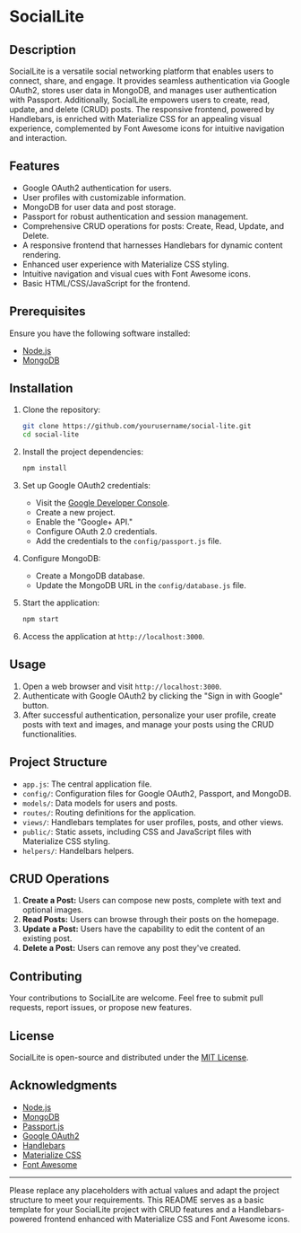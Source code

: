 # SocialLite

## Description

SocialLite is a versatile social networking platform that enables users to connect, share, and engage. It provides seamless authentication via Google OAuth2, stores user data in MongoDB, and manages user authentication with Passport. Additionally, SocialLite empowers users to create, read, update, and delete (CRUD) posts. The responsive frontend, powered by Handlebars, is enriched with Materialize CSS for an appealing visual experience, complemented by Font Awesome icons for intuitive navigation and interaction.

## Features

- Google OAuth2 authentication for users.
- User profiles with customizable information.
- MongoDB for user data and post storage.
- Passport for robust authentication and session management.
- Comprehensive CRUD operations for posts: Create, Read, Update, and Delete.
- A responsive frontend that harnesses Handlebars for dynamic content rendering.
- Enhanced user experience with Materialize CSS styling.
- Intuitive navigation and visual cues with Font Awesome icons.
- Basic HTML/CSS/JavaScript for the frontend.

## Prerequisites

Ensure you have the following software installed:

- [Node.js](https://nodejs.org/)
- [MongoDB](https://www.mongodb.com/)

## Installation

1. Clone the repository:

   ```bash
   git clone https://github.com/yourusername/social-lite.git
   cd social-lite
   ```

2. Install the project dependencies:

   ```bash
   npm install
   ```

3. Set up Google OAuth2 credentials:
   - Visit the [Google Developer Console](https://console.developers.google.com/).
   - Create a new project.
   - Enable the "Google+ API."
   - Configure OAuth 2.0 credentials.
   - Add the credentials to the `config/passport.js` file.

4. Configure MongoDB:
   - Create a MongoDB database.
   - Update the MongoDB URL in the `config/database.js` file.

5. Start the application:

   ```bash
   npm start
   ```

6. Access the application at `http://localhost:3000`.

## Usage

1. Open a web browser and visit `http://localhost:3000`.
2. Authenticate with Google OAuth2 by clicking the "Sign in with Google" button.
3. After successful authentication, personalize your user profile, create posts with text and images, and manage your posts using the CRUD functionalities.

## Project Structure

- `app.js`: The central application file.
- `config/`: Configuration files for Google OAuth2, Passport, and MongoDB.
- `models/`: Data models for users and posts.
- `routes/`: Routing definitions for the application.
- `views/`: Handlebars templates for user profiles, posts, and other views.
- `public/`: Static assets, including CSS and JavaScript files with Materialize CSS styling.
- `helpers/`: Handelbars helpers.

## CRUD Operations

1. **Create a Post:** Users can compose new posts, complete with text and optional images.
2. **Read Posts:** Users can browse through their posts on the homepage.
3. **Update a Post:** Users have the capability to edit the content of an existing post.
4. **Delete a Post:** Users can remove any post they've created.

## Contributing

Your contributions to SocialLite are welcome. Feel free to submit pull requests, report issues, or propose new features.

## License

SocialLite is open-source and distributed under the [MIT License](LICENSE).

## Acknowledgments

- [Node.js](https://nodejs.org/)
- [MongoDB](https://www.mongodb.com/)
- [Passport.js](http://www.passportjs.org/)
- [Google OAuth2](https://developers.google.com/identity/protocols/oauth2)
- [Handlebars](https://handlebarsjs.com/)
- [Materialize CSS](https://materializecss.com/)
- [Font Awesome](https://fontawesome.com/)

---

Please replace any placeholders with actual values and adapt the project structure to meet your requirements. This README serves as a basic template for your SocialLite project with CRUD features and a Handlebars-powered frontend enhanced with Materialize CSS and Font Awesome icons.

